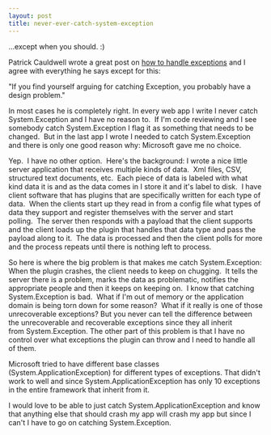 ```yaml
---
layout: post
title: never-ever-catch-system-exception
---
```

…except when you should. :)

Patrick Cauldwell wrote a great post on [how to handle
exceptions](http://feeds.feedburner.com/~r/PatrickCauldwellsBlog/~3/129044640/ExceptionHandlingPolicy.aspx) and
I agree with everything he says except for this:

"If you find yourself arguing for catching Exception, you probably have
a design problem."

In most cases he is completely right. In every web app I write I never
catch System.Exception and I have no reason to.  If I'm code reviewing
and I see somebody catch System.Exception I flag it as something that
needs to be changed.  But in the last app I wrote I needed to catch
System.Exception and there is only one good reason why: Microsoft gave
me no choice.

Yep.  I have no other option.  Here's the background: I wrote a nice
little server application that receives multiple kinds of data.  Xml
files, CSV, structured text documents, etc.  Each piece of data is
labeled with what kind data it is and as the data comes in I store it
and it's label to disk.  I have client software that has plugins that
are specifically written for each type of data.  When the clients start
up they read in from a config file what types of data they support and
register themselves with the server and start polling.  The server then
responds with a payload that the client supports and the client loads up
the plugin that handles that data type and pass the payload along to
it.  The data is processed and then the client polls for more and the
process repeats until there is nothing left to process.

So here is where the big problem is that makes me catch
System.Exception: When the plugin crashes, the client needs to keep on
chugging.  It tells the server there is a problem, marks the data as
problematic, notifies the appropriate people and then it keeps on
keeping on.  I know that catching System.Exception is bad.  What if I'm
out of memory or the application domain is being torn down for some
reason?  What if it really is one of those unrecoverable exceptions? But
you never can tell the difference between the unrecoverable and
recoverable exceptions since they all inherit from System.Exception. The
other part of this problem is that I have no control over what
exceptions the plugin can throw and I need to handle all of them.

Microsoft tried to have different base classes
(System.ApplicationException) for different types of exceptions. That
didn't work to well and since System.ApplicationException has only 10
exceptions in the entire framework that inherit from it.

I would love to be able to just catch System.ApplicationException and
know that anything else that should crash my app will crash my app but
since I can't I have to go on catching System.Exception.
